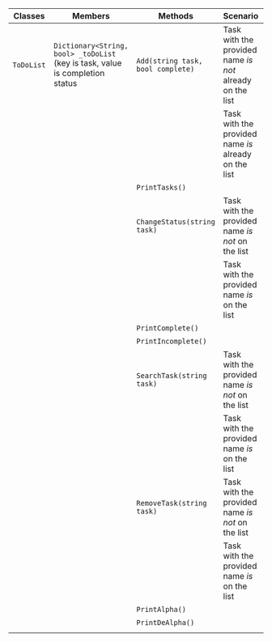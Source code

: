 | Classes    | Members                                                                       | Methods                           | Scenario                                                 | Outputs     |
|------------|-------------------------------------------------------------------------------|-----------------------------------|----------------------------------------------------------|-------------|
| `ToDoList` | `Dictionary<String, bool> _toDoList` (key is task, value is completion status | `Add(string task, bool complete)` | Task with the provided name *is not* already on the list | true        |
|            |                                                                               |                                   | Task with the provided name *is* already on the list     | false       |
|            |                                                                               | `PrintTasks()`                    |                                                          | int         |
|            |                                                                               | `ChangeStatus(string task)`       | Task with the provided name *is not* on the list         | false       |
|            |                                                                               |                                   | Task with the provided name *is* on the list             | true        |
|            |                                                                               | `PrintComplete()`                 |                                                          | int         |
|            |                                                                               | `PrintIncomplete()`               |                                                          | int         |
|            |                                                                               | `SearchTask(string task)`         | Task with the provided name *is not* on the list         | false       |
|            |                                                                               |                                   | Task with the provided name *is* on the list             | true        |
|            |                                                                               | `RemoveTask(string task)`         | Task with the provided name *is not* on the list         | false       |
|            |                                                                               |                                   | Task with the provided name *is* on the list             | true        |
|            |                                                                               | `PrintAlpha()`                    |                                                          | List<sting> |           |                                                                               | `PrintDeAlpha()`                  |                                                          |         |
|            |                                                                               | `PrintDeAlpha()`                  |                                                          | List<sting> |
|            |                                                                               |                                   |                                                          |             |